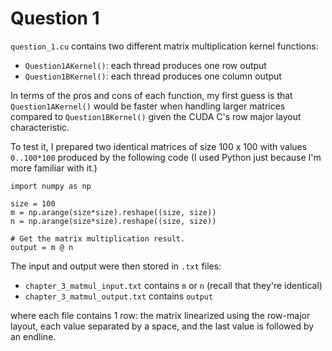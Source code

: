 # Question 1

`question_1.cu` contains two different matrix multiplication kernel functions:

- `Question1AKernel()`: each thread produces one row output
- `Question1BKernel()`: each thread produces one column output

In terms of the pros and cons of each function, my first guess is that `Question1AKernel()` would be faster when handling larger matrices compared to `Question1BKernel()` given the CUDA C's row major layout characteristic. 

To test it, I prepared two identical matrices of size 100 x 100 with values `0..100*100` produced by the following code (I used Python just because I'm more familiar with it.)

```
import numpy as np

size = 100
m = np.arange(size*size).reshape((size, size))
n = np.arange(size*size).reshape((size, size))

# Get the matrix multiplication result.
output = m @ n
```

The input and output were then stored in `.txt` files:

- `chapter_3_matmul_input.txt` contains `m` or `n` (recall that they're identical)
- `chapter_3_matmul_output.txt` contains `output`

where each file contains 1 row: the matrix linearized using the row-major layout, each value separated by a space, and the last value is followed by an endline.